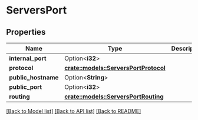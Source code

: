 # ServersPort

## Properties

Name | Type | Description | Notes
------------ | ------------- | ------------- | -------------
**internal_port** | Option<**i32**> |  | [optional]
**protocol** | [**crate::models::ServersPortProtocol**](ServersPortProtocol.md) |  | 
**public_hostname** | Option<**String**> |  | [optional]
**public_port** | Option<**i32**> |  | [optional]
**routing** | [**crate::models::ServersPortRouting**](ServersPortRouting.md) |  | 

[[Back to Model list]](../README.md#documentation-for-models) [[Back to API list]](../README.md#documentation-for-api-endpoints) [[Back to README]](../README.md)



